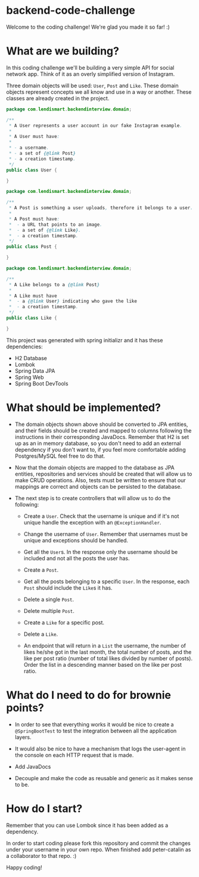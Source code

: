 # backend-code-challenge

Welcome to the coding challenge! We're glad you made it so far! :)

# What are we building?

In this coding challenge we'll be building a very simple API for social network app. Think
of it as an overly simplified version of Instagram.

Three domain objects will be used: `User`, `Post` and `Like`. These domain objects represent
concepts we all know and use in a way or another. These classes are already created in the project.

```java
package com.lendismart.backendinterview.domain;

/**
 * A User represents a user account in our fake Instagram example.
 *
 * A User must have:
 *
 * - a username.
 * - a set of {@link Post}
 * - a creation timestamp.
 */
public class User {

}
```

```java
package com.lendismart.backendinterview.domain;

/**
 * A Post is something a user uploads, therefore it belongs to a user.
 *
 * A Post must have:
 *  - a URL that points to an image.
 *  - a set of {@link Like}.
 *  - a creation timestamp.
 */
public class Post {

}
```

```java
package com.lendismart.backendinterview.domain;

/**
 * A Like belongs to a {@link Post}
 *
 * A Like must have
 *  - a {@link User} indicating who gave the like
 *  - a creation timestamp.
 */
public class Like {

}
```

This project was generated with spring initializr and it has these dependencies:

- H2 Database
- Lombok
- Spring Data JPA
- Spring Web
- Spring Boot DevTools

# What should be implemented?

- The domain objects shown above should be converted to JPA entities, and their fields should be created and
  mapped to columns following the instructions in their corresponding JavaDocs. Remember that H2 is set up 
  as an in memory database, so you don't need to add an external dependency if you don't want to, if you feel
  more comfortable adding Postgres/MySQL feel free to do that.
  
- Now that the domain objects are mapped to the database as JPA entities, repositories and services should be 
  created that will allow us to make CRUD operations. Also, tests must be written to ensure that our mappings 
  are correct and objects can be persisted to the database.
  
- The next step is to create controllers that will allow us to do the following:
  
    - Create a `User`. Check that the username is unique and if it's not unique handle the exception with an `@ExceptionHandler`.
  
    - Change the username of `User`. Remember that usernames must be unique and exceptions should be handled.

    - Get all the `User`s. In the response only the username should be included and not all the posts the user has.
      
    - Create a `Post`.

    - Get all the posts belonging to a specific `User`. In the response, each `Post` should include the `Like`s it has.
  
    - Delete a single `Post`.
  
    - Delete multiple `Post`.

    - Create a `Like` for a specific post.
  
    - Delete a `Like`.
  
    - An endpoint that will return in a `List` the username, the number of likes he/she got in the last month, the total 
      number of posts, and the like per post ratio (number of total likes divided by number of posts). Order the list
      in a descending manner based on the like per post ratio.
  
# What do I need to do for brownie points?
  
- In order to see that everything works it would be nice to create a `@SpringBootTest` to test the integration between all 
  the application layers.
  
- It would also be nice to have a mechanism that logs the user-agent in the console on each HTTP request that is made.

- Add JavaDocs

- Decouple and make the code as reusable and generic as it makes sense to be.

# How do I start?

Remember that you can use Lombok since it has been added as a dependency.

In order to start coding please fork this repository and commit the changes under your username in your own repo. When finished
add peter-catalin as a collaborator to that repo. :)

Happy coding!
